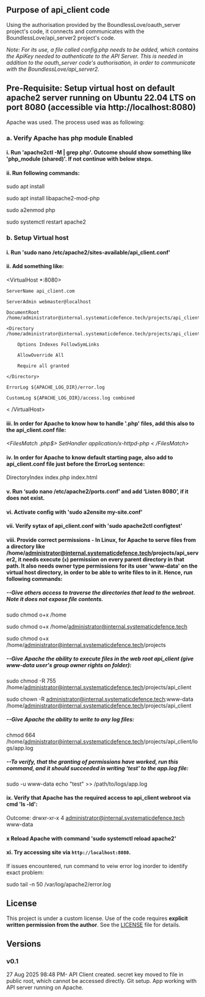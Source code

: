 ## Purpose of api_client code
Using the authorisation provided by the BoundlessLove/oauth_server project's code, it connects and communicates with the BoundlessLove/api_server2 project's code. 

*Note: For its use, a file called config.php needs to be added, which contains the ApiKey needed to authenticate to the API Server. This is needed in addition to the oauth_server code's authorisation, in order to communicate with the BoundlessLove/api_server2.*

## Pre-Requisite: Setup virtual host on default apache2 server running on Ubuntu 22.04 LTS on port 8080 (accessible via http://localhost:8080)
Apache was used. The process used was as following:
### a. Verify Apache has php module Enabled
#### i. Run 'apache2ctl -M | grep php'. Outcome should show something like 'php_module (shared)'. If not continue with below steps.
#### ii. Run following commands:

sudo apt install

sudo apt install libapache2-mod-php

sudo a2enmod php

sudo systemctl restart apache2


### b. Setup Virtual host
#### i. Run 'sudo nano /etc/apache2/sites-available/api_client.conf'
#### ii. Add something like:
<VirtualHost *:8080>

    ServerName api_client.com
    
    ServerAdmin webmaster@localhost
    
    DocumentRoot /home/administrator@internal.systematicdefence.tech/projects/api_client
    
    <Directory /home/administrator@internal.systematicdefence.tech/projects/api_client>
    
        Options Indexes FollowSymLinks
        
        AllowOverride All
        
        Require all granted
        
    </Directory>

    ErrorLog ${APACHE_LOG_DIR}/error.log
    
    CustomLog ${APACHE_LOG_DIR}/access.log combined
    
< /VirtualHost>

#### iii. In order for Apache to know how to handle '.php' files, add this also to the api_client.conf file:

*<FilesMatch \.php$> SetHandler application/x-httpd-php < /FilesMatch>*

#### iv. In order for Apache to know default starting page, also add to api_client.conf file just before the ErrorLog sentence:
DirectoryIndex index.php index.html

#### v. Run ‘sudo nano /etc/apache2/ports.conf’ and add ‘Listen 8080’, if it does not exist.
#### vi. Activate config with 'sudo a2ensite my-site.conf'
#### vii. Verify sytax of api_client.conf with 'sudo apache2ctl configtest'
#### viii. Provide correct permissions - In Linux, for Apache to serve files from a directory like /home/administrator@internal.systematicdefence.tech/projects/api_server2, it needs **execute (`x`) permission** on **every parent directory** in that path. It also needs owner type permissions for its user 'www-data' on the virtual host directory, in order to be able to write files to in it. Hence, run following commands:
##### --Give others access to traverse the directories that lead to the webroot. Note it does not expose file contents.

sudo chmod o+x /home

sudo chmod o+x /home/administrator@internal.systematicdefence.tech

sudo chmod o+x /home/administrator@internal.systematicdefence.tech/projects

##### --Give Apache the ability to execute files in the web root api_client (give www-data user's group owner rights on folder):

sudo chmod -R 755 /home/administrator@internal.systematicdefence.tech/projects/api_client

sudo chown -R administrator@internal.systematicdefence.tech:www-data /home/administrator@internal.systematicdefence.tech/projects/api_client

##### --Give Apache the ability to write to any log files:
chmod 664 /home/administrator@internal.systematicdefence.tech/projects/api_client/logs/app.log

##### --To verify, that the granting of permissions have worked, run this command, and it should succeeded in writing 'test' to the app.log file: 
sudo -u www-data echo "test" >> /path/to/logs/app.log

#### ix. Verify that Apache has the required access to api_client webroot via cmd 'ls -ld':
Outcome: drwxr-xr-x 4 administrator@internal.systematicdefence.tech www-data

#### x Reload Apache with command 'sudo systemctl reload apache2'
#### xi. Try accessing site via `http://localhost:8080`. 
If issues encountered, run command to veiw error log inorder to identify exact problem:

sudo tail -n 50 /var/log/apache2/error.log

## License
This project is under a custom license. Use of the code requires **explicit written permission from the author**. See the [LICENSE](./LICENSE) file for details.

## Versions
### v0.1 
27 Aug 2025 98:48 PM- API Client created. secret key moved to file in public root, which cannot be accessed directly. Git setup. App working with API server running on Apache.

